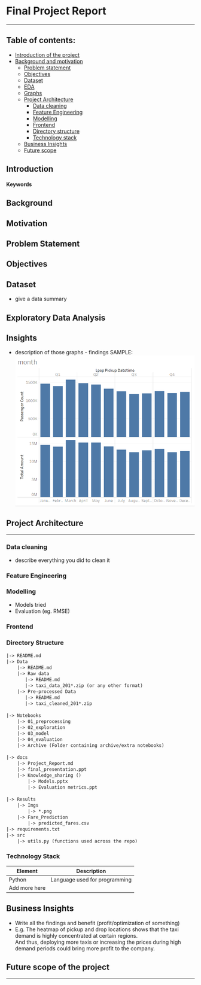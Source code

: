 # Final Project Report
---

## Table of contents: 

- [Introduction of the project](#Introduction)
- [Background and motivation](#Background)
  - [Problem statement](#Problem-Statement)
  - [Objectives](#Objectives)
  - [Dataset](#Dataset)
  - [EDA](#Exploratory-Data-Analysis)
  - [Graphs](#Insights) 
  - [Project Architecture](#Project-Architecture)
    - [Data cleaning](#Data-cleaning)
    - [Feature Engineering](#Feature-Engineering)
    - [Modelling](#Modelling)  
    - [Frontend](#Frontend)  
    - [Directory structure](#Directory-structure)
    - [Technology stack](#Technology-stack)
  - [Business Insights](#Business-Insights)
  - [Future scope](#Future-scope-of-the-project)

## Introduction

#### Keywords

## Background

## Motivation

## Problem Statement

## Objectives

## Dataset
  - give a data summary

## Exploratory Data Analysis

## Insights
 - description of those graphs - findings
SAMPLE: 
![Monthly distribution](../imgs/Insights%20data/2017_Green_MonthlyDistribution.png)


## Project Architecture
--- 
### Data cleaning 
- describe everything you did to clean it

### Feature Engineering

### Modelling 
 - Models tried
 - Evaluation (eg. RMSE) 

### Frontend

### Directory Structure 
```
|-> README.md  
|-> Data  
    |-> README.md  
    |-> Raw data  
       |-> README.md  
       |-> taxi_data_201*.zip (or any other format)  
    |-> Pre-processed Data  
       |-> README.md  
       |-> taxi_cleaned_201*.zip  

|-> Notebooks
    |-> 01_preprocessing
    |-> 02_exploration
    |-> 03_model
    |-> 04_evaluation
    |-> Archive (Folder containing archive/extra notebooks)

|-> docs
    |-> Project_Report.md
    |-> final_presentation.ppt
    |-> Knowledge_sharing ()
        |-> Models.pptx
        |-> Evaluation metrics.ppt

|-> Results 
    |-> Imgs
        |-> *.png
    |-> Fare_Prediction
        |-> predicted_fares.csv
|-> requirements.txt 
|-> src
    |-> utils.py (functions used across the repo)
```

### Technology Stack

| Element      | Description |
| ----------- | ----------- |
| Python      | Language used for programming     |
| Add more here| |


## Business Insights
- Write all the findings and benefit (profit/optimization of something)
- E.g. The heatmap of pickup and drop locations shows that the taxi demand is highly concentrated at certain regions.  
    And thus, deploying more taxis or increasing the prices during high demand periods could bring more profit to the company.
   
    
## Future scope of the project

---
